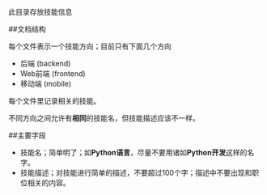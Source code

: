此目录存放技能信息

##文档结构

每个文件表示一个技能方向；目前只有下面几个方向

*   后端    (backend)
*   Web前端 (frontend)
*   移动端  (mobile)

每个文件里记录相关的技能。

不同方向之间允许有**相同**的技能名，但技能描述应该不一样。


##主要字段

*   技能名；简单明了；如**Python语言**，尽量不要用诸如**Python开发**这样的名字。
*   技能描述；对技能进行简单的描述，不要超过100个字；描述中不要出现和职位相关的内容。
